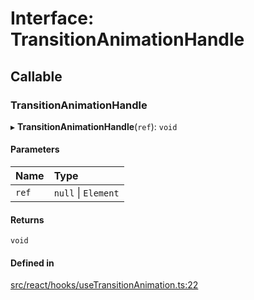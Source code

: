 # Interface: TransitionAnimationHandle

## Callable

### TransitionAnimationHandle

▸ **TransitionAnimationHandle**(`ref`): `void`

#### Parameters

| Name | Type |
| :------ | :------ |
| `ref` | ``null`` \| `Element` |

#### Returns

`void`

#### Defined in

[src/react/hooks/useTransitionAnimation.ts:22](https://github.com/inokawa/react-animatable/blob/23c2c4a/src/react/hooks/useTransitionAnimation.ts#L22)
